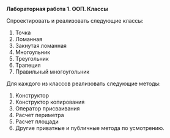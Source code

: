 **Лабораторная работа 1. ООП. Классы**

Спроектировать и реализовать следующие классы:
&nbsp;
1. Точка
2. Ломанная
3. Закнутая ломанная
4. Многоульник
5. Треугольник 
6. Трапеция 
7. Правильный многоугольник

Для каждого из классов реализовать следующие методы:
1. Конструктор
2. Конструктор копирования
3. Оператор присваивания 
4. Расчет периметра
5. Расчет площади
6. Другие приватные и публичные метода по усмотрению.
&nbsp; &nbsp;


